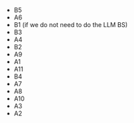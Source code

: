- B5
- A6
- B1 (if we do not need to do the LLM BS)
- B3
- A4
- B2
- A9
- A1
- A11
- B4
- A7
- A8
- A10
- A3
- A2
